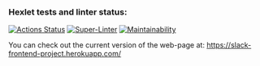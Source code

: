 ### Hexlet tests and linter status:
[![Actions Status](https://github.com/nofacez/frontend-project-lvl4/workflows/hexlet-check/badge.svg)](https://github.com/nofacez/frontend-project-lvl4/actions)
[![Super-Linter](https://github.com/nofacez/frontend-project-lvl4/workflows/Lint%20Code%20Base/badge.svg)](https://github.com/marketplace/actions/super-linter)
[![Maintainability](https://api.codeclimate.com/v1/badges/b713ea2bf464323d260e/maintainability)](https://codeclimate.com/github/nofacez/frontend-project-lvl4/maintainability)

You can check out the current version of the web-page at: https://slack-frontend-project.herokuapp.com/
